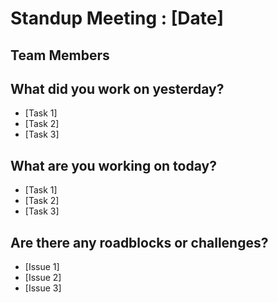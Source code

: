 # Standup Meeting : [Date]

## Team Members


## What did you work on yesterday?
- [Task 1]
- [Task 2]
- [Task 3]

## What are you working on today?
- [Task 1]
- [Task 2]
- [Task 3]

## Are there any roadblocks or challenges?
- [Issue 1]
- [Issue 2]
- [Issue 3]
